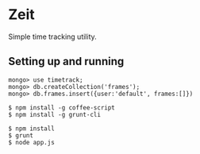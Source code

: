 Zeit
================================================================================

Simple time tracking utility.

Setting up and running
--------------------------------------------------------------------------------

```
mongo> use timetrack;
mongo> db.createCollection('frames');
mongo> db.frames.insert({user:'default', frames:[]})

$ npm install -g coffee-script
$ npm install -g grunt-cli

$ npm install
$ grunt
$ node app.js
```
